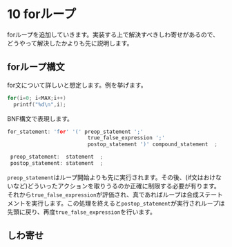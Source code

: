 # 10 forループ

forループを追加していきます。実装する上で解決すべきしわ寄せがあるので、どうやって解決したかよりも先に説明します。

## forループ構文

for文について詳しいと想定します。例を挙げます。

```c
for(i=0; i<MAX;i++)
  printf("%d\n",i);
```

BNF構文で表現します。

```c
for_statement: 'for' '(' preop_statement ';'
                          true_false_expression ';'
                          postop_statement ')' compound_statement  ;

 preop_statement:  statement  ;
 postop_statement: statement  ;

```

`preop_statement`はループ開始よりも先に実行されます。その後、(if文はおけないなど)どういったアクションを取りうるのか正確に制限する必要が有ります。それから`true_false_expression`が評価され、真であればループは合成ステートメントを実行します。この処理を終えると`postop_statement`が実行されループは先頭に戻り、再度`true_false_expression`を行います。

## しわ寄せ
